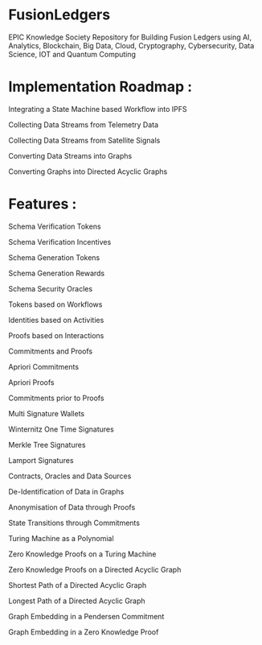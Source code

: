 # FusionLedgers
EPIC Knowledge Society Repository for Building Fusion Ledgers using AI, Analytics, Blockchain, Big Data, Cloud, Cryptography, Cybersecurity, Data Science, IOT and Quantum Computing

# Implementation Roadmap :
Integrating a State Machine based Workflow into IPFS

Collecting Data Streams from Telemetry Data

Collecting Data Streams from Satellite Signals

Converting Data Streams into Graphs

Converting Graphs into Directed Acyclic Graphs

# Features :

Schema Verification Tokens

Schema Verification Incentives

Schema Generation Tokens

Schema Generation Rewards

Schema Security Oracles

Tokens based on Workflows

Identities based on Activities

Proofs based on Interactions

Commitments and Proofs

Apriori Commitments

Apriori Proofs

Commitments prior to Proofs

Multi Signature Wallets

Winternitz One Time Signatures

Merkle Tree Signatures

Lamport Signatures

Contracts, Oracles and Data Sources

De-Identification of Data in Graphs

Anonymisation of Data through Proofs

State Transitions through Commitments

Turing Machine as a Polynomial

Zero Knowledge Proofs on a Turing Machine

Zero Knowledge Proofs on a Directed Acyclic Graph

Shortest Path of a Directed Acyclic Graph

Longest Path of a Directed Acyclic Graph

Graph Embedding in a Pendersen Commitment

Graph Embedding in a Zero Knowledge Proof

